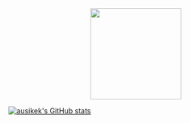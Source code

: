 
<div align="center">
  <a href="https://github.com/ausikek">
  <img height="180em" src="https://github-readme-stats.vercel.app/api/top-langs/?username=ausikek&layout=compact&langs_count=7&theme=dracula"/>
</div>

[![ausikek's GitHub stats](https://github-readme-stats.vercel.app/api?username=ausikek)](https://github.com/anuraghazra/github-readme-stats)
